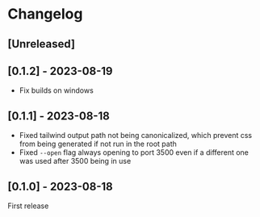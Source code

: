 # Changelog

## [Unreleased]

## [0.1.2] - 2023-08-19

- Fix builds on windows

## [0.1.1] - 2023-08-18

- Fixed tailwind output path not being canonicalized, which prevent css from being generated if not run in the root path
- Fixed `--open` flag always opening to port 3500 even if a different one was used after 3500 being in use

## [0.1.0] - 2023-08-18

First release
